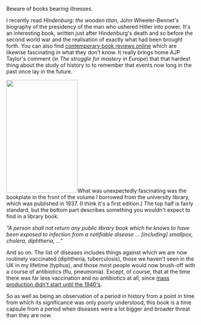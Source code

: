 <html><body><p>Beware of books bearing illnesses.

<!--more-->

I recently read <em>Hindenburg: the wooden titan</em>, John Wheeler-Bennet's biography of the presidency of the man who ushered Hitler into power. It's an interesting book, written just after Hindenburg's death and so before the second world war and the realisation of exactly what had been brought forth. You can also find <a href="http://www.vqronline.org/articles/1937/summer/hoover-wooden-titan/" target="_blank">contemporary book reviews online</a> which are likewise fascinating in what they don't know. It really brings home AJP Taylor's comment (in <em>The struggle for mastery in Europe</em>) that that hardest thing about the study of history to to remember that events now long in the past once lay in the future.

<a href="http://blogs.cs.st-andrews.ac.uk/simondobson/files/2012/05/2012-03-17-17.12.12-e1336223919163.jpg"><img class="alignleft size-medium wp-image-1138" title="Bookplate" src="http://blogs.cs.st-andrews.ac.uk/simondobson/files/2012/05/2012-03-17-17.12.12-e1336223919163-190x300.jpg" alt="" width="190" height="300"></a>What was unexpectedly fascinating was the bookplate in the front of the volume I borrowed from the university library, which was published in 1937. (I think it's a first edition.) The top half is fairly standard, but the bottom part describes something you wouldn't expect to find <em></em>in a library book:

<em>"A person shall not return any public library book which he knows to have been exposed to infection from a notifiable disease ... [including] smallpox, cholera, diphtheria, ..."</em>

And so on. The list of diseases includes things against which we are now routinely vaccinated (diphtheria, tuberculosis), those we haven't seen in the UK in my lifetime (typhus), and those most people would now brush-off with a course of antibiotics (flu, pneumonia). Except, of course, that at the time there was far less vaccination and no antibiotics at all, since <a href="https://en.wikipedia.org/wiki/Penicillin" target="_blank">mass production didn't start until the 1940's</a>.

So as well as being an observation of a period in history from a point in time from which its significance was only poorly understood, this book is a time capsule from a period when diseases were a lot bigger and broader threat than they are now.</p></body></html>